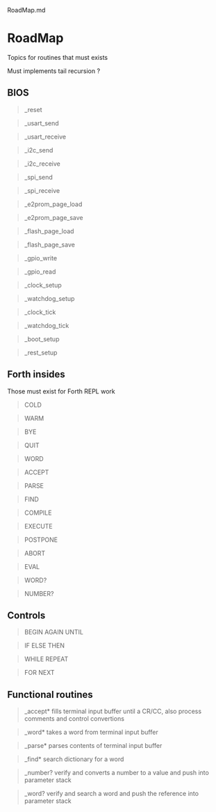 RoadMap.md

# RoadMap

Topics for routines that must exists

Must implements tail recursion ?

## BIOS

> _reset

> _usart_send

> _usart_receive

> _i2c_send

> _i2c_receive

> _spi_send

> _spi_receive

> _e2prom_page_load

> _e2prom_page_save

> _flash_page_load

> _flash_page_save

> _gpio_write

> _gpio_read

> _clock_setup

> _watchdog_setup

> _clock_tick

> _watchdog_tick

> _boot_setup
    
> _rest_setup

## Forth insides

Those must exist for Forth REPL work

> COLD

> WARM

> BYE

> QUIT

> WORD

> ACCEPT

> PARSE

> FIND

> COMPILE

> EXECUTE

> POSTPONE

> ABORT

> EVAL

> WORD?

> NUMBER?

## Controls

> BEGIN AGAIN UNTIL

> IF ELSE THEN

> WHILE REPEAT

> FOR NEXT
## Functional routines

> _accept*   fills terminal input buffer until a CR/CC, also process comments and control convertions

> _word*   takes a word from terminal input buffer

> _parse*  parses contents of terminal input buffer

> _find*   search dictionary for a word

> _number? verify and converts a number to a value 
and push into parameter stack

> _word? verify and search a word and push the reference into parameter stack

